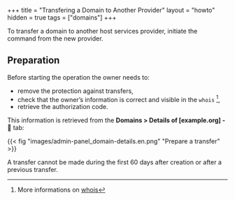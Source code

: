 +++
title = "Transfering a Domain to Another Provider"
layout = "howto"
hidden = true
tags = ["domains"]
+++

To transfer a domain to another host services provider, initiate the command from the new provider.

## Preparation

Before starting the operation the owner needs to:
  - remove the protection against transfers,
  - check that the owner’s information is correct and visible in the `whois` [^1],
  - retrieve the authorization code.

This information is retrieved from the **Domains > Details of [example.org] - 🔎** tab:

{{< fig "images/admin-panel_domain-details.en.png" "Prepare a transfer" >}}

A transfer cannot be made during the first 60 days after creation or after a previous transfer.

[^1]: More informations on [whois](https://en.wikipedia.org/wiki/Whois)
